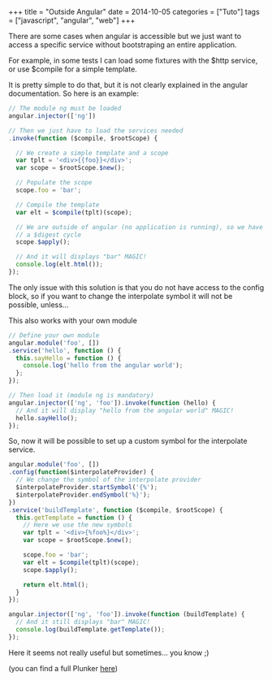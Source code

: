 +++
title = "Outside Angular"
date = 2014-10-05
categories = ["Tuto"]
tags = ["javascript", "angular", "web"]
+++

There are some cases when angular is accessible but we just want to access a
specific service without bootstraping an entire application.

For example, in some tests I can load some fixtures with the $http service,
or use $compile for a simple template.

It is pretty simple to do that, but it is not clearly explained in the angular
documentation. So here is an example:

```javascript
// The module ng must be loaded
angular.injector(['ng'])

// Then we just have to load the services needed
.invoke(function ($compile, $rootScope) {

  // We create a simple template and a scope
  var tplt = '<div>{{foo}}</div>';
  var scope = $rootScope.$new();

  // Populate the scope
  scope.foo = 'bar';

  // Compile the template
  var elt = $compile(tplt)(scope);

  // We are outside of angular (no application is running), so we have to run
  // a $digest cycle
  scope.$apply();

  // And it will displays "bar" MAGIC!
  console.log(elt.html());
});
```

The only issue with this solution is that you do not have access to the config
block, so if you want to change the interpolate symbol it will not be possible,
unless...

This also works with your own module

```javascript
// Define your own module
angular.module('foo', [])
.service('hello', function () {
  this.sayHello = function () {
    console.log('hello from the angular world');
  };
});

// Then load it (module ng is mandatory)
angular.injector(['ng', 'foo']).invoke(function (hello) {
  // And it will display "hello from the angular world" MAGIC!
  hello.sayHello();
});
```

So, now it will be possible to set up a custom symbol for the interpolate
service.

```javascript
angular.module('foo', [])
.config(function($interpolateProvider) {
  // We change the symbol of the interpolate provider
  $interpolateProvider.startSymbol('{%');
  $interpolateProvider.endSymbol('%}');
})
.service('buildTemplate', function ($compile, $rootScope) {
  this.getTemplate = function () {
    // Here we use the new symbols
    var tplt = '<div>{%foo%}</div>';
    var scope = $rootScope.$new();

    scope.foo = 'bar';
    var elt = $compile(tplt)(scope);
    scope.$apply();

    return elt.html();
  }
});

angular.injector(['ng', 'foo']).invoke(function (buildTemplate) {
  // And it still displays "bar" MAGIC!
  console.log(buildTemplate.getTemplate());
});

```

Here it seems not really useful but sometimes... you know ;)

(you can find a full Plunker [here](http://plnkr.co/edit/giAIRSwdTnOPAhj3TRs7))
